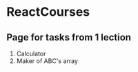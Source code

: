 # ReactCourses
<h2>Page for tasks from 1 lection</h2>

<ol>
    <li>Calculator</li>
    <li>Maker of ABC's array</li>
</ol>